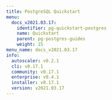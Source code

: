 ```yaml
---
title: PostgreSQL Quickstart
menu:
  docs_v2021.03.17:
    identifier: pg-quickstart-postgres
    name: Quickstart
    parent: pg-postgres-guides
    weight: 15
menu_name: docs_v2021.03.17
info:
  autoscaler: v0.2.1
  cli: v0.17.1
  community: v0.17.1
  enterprise: v0.4.1
  installer: v0.17.1
  version: v2021.03.17
---
```


